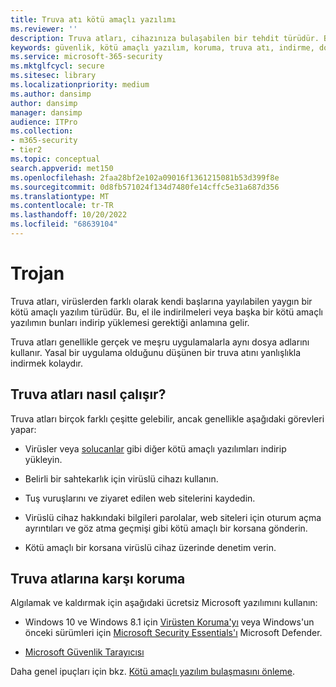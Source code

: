 ```yaml
---
title: Truva atı kötü amaçlı yazılımı
ms.reviewer: ''
description: Truva atları, cihazınıza bulaşabilen bir tehdit türüdür. Bu sayfa size bunların ne olduğunu ve bunları nasıl kaldırabileceğinizi bildirir.
keywords: güvenlik, kötü amaçlı yazılım, koruma, truva atı, indirme, dosya, enfeksiyon, Truva atları, virüs, koruma, temizleme, kaldırma, kötü amaçlı yazılımdan koruma, virüsten koruma, WDSI, MMPC, Microsoft Kötü Amaçlı Yazılımdan Koruma Merkezi, kötü amaçlı yazılım türleri
ms.service: microsoft-365-security
ms.mktglfcycl: secure
ms.sitesec: library
ms.localizationpriority: medium
ms.author: dansimp
author: dansimp
manager: dansimp
audience: ITPro
ms.collection:
- m365-security
- tier2
ms.topic: conceptual
search.appverid: met150
ms.openlocfilehash: 2faa28bf2e102a09016f1361215081b53d399f8e
ms.sourcegitcommit: 0d8fb571024f134d7480fe14cffc5e31a687d356
ms.translationtype: MT
ms.contentlocale: tr-TR
ms.lasthandoff: 10/20/2022
ms.locfileid: "68639104"
---
```

# <a name="trojans"></a>Trojan

Truva atları, virüslerden farklı olarak kendi başlarına yayılabilen yaygın bir kötü amaçlı yazılım türüdür. Bu, el ile indirilmeleri veya başka bir kötü amaçlı yazılımın bunları indirip yüklemesi gerektiği anlamına gelir.

Truva atları genellikle gerçek ve meşru uygulamalarla aynı dosya adlarını kullanır. Yasal bir uygulama olduğunu düşünen bir truva atını yanlışlıkla indirmek kolaydır.

## <a name="how-trojans-work"></a>Truva atları nasıl çalışır?

Truva atları birçok farklı çeşitte gelebilir, ancak genellikle aşağıdaki görevleri yapar:

- Virüsler veya [solucanlar](worms-malware.md) gibi diğer kötü amaçlı yazılımları indirip yükleyin.

- Belirli bir sahtekarlık için virüslü cihazı kullanın.

- Tuş vuruşlarını ve ziyaret edilen web sitelerini kaydedin.

- Virüslü cihaz hakkındaki bilgileri parolalar, web siteleri için oturum açma ayrıntıları ve göz atma geçmişi gibi kötü amaçlı bir korsana gönderin.

- Kötü amaçlı bir korsana virüslü cihaz üzerinde denetim verin.

## <a name="how-to-protect-against-trojans"></a>Truva atlarına karşı koruma

Algılamak ve kaldırmak için aşağıdaki ücretsiz Microsoft yazılımını kullanın:

- Windows 10 ve Windows 8.1 için [Virüsten Koruma'yı](/microsoft-365/security/defender-endpoint/microsoft-defender-antivirus-in-windows-10) veya Windows'un önceki sürümleri için [Microsoft Security Essentials'ı](https://www.microsoft.com/download/details.aspx?id=5201) Microsoft Defender.

- [Microsoft Güvenlik Tarayıcısı](safety-scanner-download.md)

Daha genel ipuçları için bkz. [Kötü amaçlı yazılım bulaşmasını önleme](prevent-malware-infection.md).